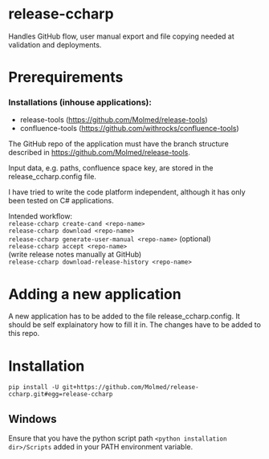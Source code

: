 # release-ccharp

Handles GitHub flow, user manual export and file copying needed at validation and deployments. 

# Prerequirements
### Installations  (inhouse applications):
* release-tools (https://github.com/Molmed/release-tools)
* confluence-tools (https://github.com/withrocks/confluence-tools)

The GitHub repo of the application must have the branch structure described in https://github.com/Molmed/release-tools.

Input data, e.g. paths, confluence space key, are stored in the release_ccharp.config file. 

I have tried to write the code platform independent, although it has only been tested on C# applications. 

Intended workflow:  
``release-ccharp create-cand <repo-name>``  
``release-ccharp download <repo-name>``  
``release-ccharp generate-user-manual <repo-name>`` (optional)  
``release-ccharp accept <repo-name>``  
(write release notes manually at GitHub)  
``release-ccharp download-release-history <repo-name>``  

# Adding a new application 
A new application has to be added to the file release_ccharp.config. It should be self explainatory how to fill it in. 
The changes have to be added to this repo.

# Installation
``pip install -U git+https://github.com/Molmed/release-ccharp.git#egg=release-ccharp``

## Windows
Ensure that you have the python script path ``<python installation dir>/Scripts`` added in your PATH environment variable.

